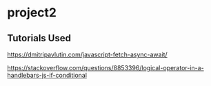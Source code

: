 # project2


## Tutorials Used
https://dmitripavlutin.com/javascript-fetch-async-await/

https://stackoverflow.com/questions/8853396/logical-operator-in-a-handlebars-js-if-conditional
